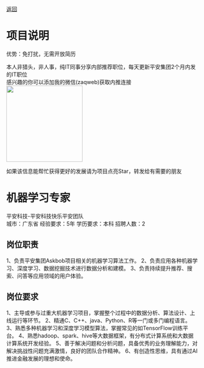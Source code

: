 [返回](../)

# 项目说明

优势：免打扰，无需开放简历

本人非猎头，非人事，纯IT同事分享内部推荐职位，每天更新平安集团2个月内发的IT职位  
感兴趣的你可以添加我的微信(zaqweb)获取内推连接  
<img src="https://github.com/zaqweb/PA-IT-JOBS/blob/master/WechatICode.jpeg"  height="200" width="200">

如果该信息能帮忙获得更好的发展请为项目点亮Star，转发给有需要的朋友

# 机器学习专家
平安科技-平安科技快乐平安团队  
城市：广东省 经验要求：5年 学历要求：本科  招聘人数：2

## 岗位职责
1、负责平安集团Askbob项目相关的机器学习算法工作。
2、负责应用各种机器学习、深度学习、数据挖掘技术进行数据分析和建模。
3、负责持续提升推荐、搜索、问答等应用领域的用户体验。

## 岗位要求
1、主导或参与过重大机器学习项目，掌握整个过程中的数据分析、算法设计、上线运行等环节。
2、精通C、C++、java、Python、R等一门或多门编程语言。
3、熟悉多种机器学习和深度学习模型算法，掌握常见的如TensorFlow训练平台。
4、熟悉hadoop、spark、hive等大数据框架，有分布式计算系统和大数据计算系统开发经验。
5、善于解决问题和分析问题，具备优秀的业务理解能力，对解决挑战性问题充满激情，良好的团队合作精神。
6、有创造性思维，具有通过AI推进金融发展的理想和使命。




